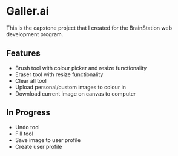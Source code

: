 # Galler.ai

This is the capstone project that I created for the BrainStation web development program.

 ## Features
 - Brush tool with colour picker and resize functionality
 - Eraser tool with resize functionality
 - Clear all tool
 - Upload personal/custom images to colour in
 - Download current image on canvas to computer

 ## In Progress
 - Undo tool 
 - Fill tool
 - Save image to user profile
 - Create user profile